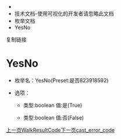   * [](/)
  * 技术文档-使用可视化的开发者请忽略此文档
  * 枚举文档
  * YesNo

复制链接

# YesNo

  * 枚举名：YesNo(Preset:是否823918592)

  * 选项：

    * 类型:boolean 值:是(True)

    * 类型:boolean 值:否(False)

[上一页WalkResultCode](/技术文档/枚举文档/WalkResultCode)[下一页cast_error_code](/技术文档/枚举文档/cast_error_code)


